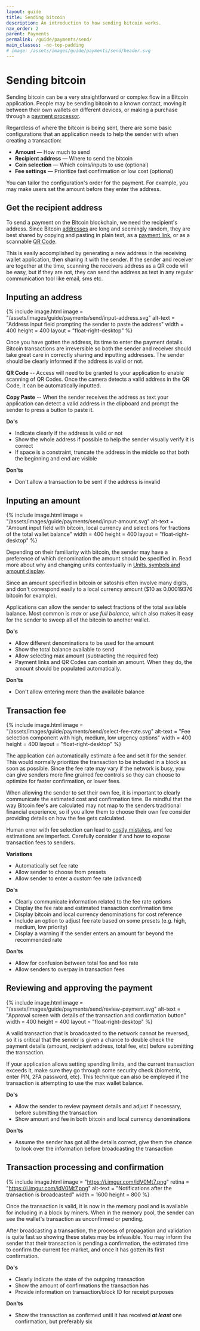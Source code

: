 ```yaml
---
layout: guide
title: Sending bitcoin
description: An introduction to how sending bitcoin works.
nav_order: 2
parent: Payments
permalink: /guide/payments/send/
main_classes: -no-top-padding
# image: /assets/images/guide/payments/send/header.svg
---
```


# Sending bitcoin

Sending bitcoin can be a very straightforward or complex flow in a Bitcoin application. People may be sending bitcoin to a known contact, moving it between their own wallets on different devices, or making a purchase through a [payment processor](https://bitcoin.design/guide/getting-started/software/#payment-processors).

Regardless of where the bitcoin is being sent, there are some basic configurations that an application needs to help the sender with when creating a transaction: 

- **Amount** — How much to send
- **Recipient address** — Where to send the bitcoin
- **Coin selection** — Which coins/inputs to use (optional)
- **Fee settings** — Prioritize fast confirmation or low cost (optional)

You can tailor the configuration's order for the payment. For example, you may make users set the amount before they enter the address.
            
## Get the recipient address
To send a payment on the Bitcoin blockchain, we need the recipient's address. Since Bitcoin [addresses](https://bitcoin.design/guide/glossary/#address) are long and seemingly random, they are best shared by copying and pasting in plain text, as a [payment link](https://bitcoin.design/guide/foundations/wallet-interoperability/#payment-links), or as a scannable [QR Code](https://bitcoin.design/guide/foundations/wallet-interoperability/#qr-codes).

This is easily accomplished by generating a new address in the receiving wallet application, then sharing it with the sender. If the sender and receiver are together at the time, scanning the receivers address as a QR code will be easy, but if they are not, they can send the address as text in any regular communication tool like email, sms etc.

## Inputing an address

<div class="center" markdown="1">
{% include image.html
   image = "/assets/images/guide/payments/send/input-address.svg"
   alt-text = "Address input field prompting the sender to paste the address"
   width = 400
   height = 400
   layout = "float-right-desktop"
%}

Once you have gotten the address, its time to enter the payment details. Bitcoin transactions are irreversible so both the sender and receiver should take great care in correctly sharing and inputting addresses. The sender should be clearly informed if the address is valid or not.

**QR Code** -- Access will need to be granted to your application to enable scanning of QR Codes. Once the camera detects a valid address in the QR Code, it can be automatically inputted.

**Copy Paste** -- When the sender receives the address as text your application can detect a valid address in the clipboard and prompt the sender to press a button to paste it.

</div>

**Do's**

- Indicate clearly if the address is valid or not
- Show the whole address if possible to help the sender visually verify it is correct
- If space is a constraint, truncate the address in the middle so that both the beginning and end are visible

**Don'ts**

- Don't allow a transaction to be sent if the address is invalid

## Inputing an amount

<div class="center" markdown="1">
{% include image.html
   image = "/assets/images/guide/payments/send/input-amount.svg"
   alt-text = "Amount input field with bitcoin, local currency and selections for fractions of the total wallet balance"
   width = 400
   height = 400
   layout = "float-right-desktop"
%}

Depending on their familiarity with bitcoin, the sender may have a preference of which denomination the amount should be specified in. Read more about why and changing units contextually in [Units, symbols and amount display](https://deploy-preview-63--sad-borg-390916.netlify.app/guide/payments/units-and-symbols/).

Since an amount specified in bitcoin or satoshis often involve many digits, and don't correspond easily to a local currency amount ($10 as 0.00019376 bitcoin for example).

Applications can allow the sender to select fractions of the total available balance. Most common is *max* or *use full balance*, which also makes it easy for the sender to sweep all of the bitcoin to another wallet.
</div>

**Do's**

- Allow different denominations to be used for the amount
- Show the total balance available to send
- Allow selecting max amount (subtracting the required fee)
- Payment links and QR Codes can contain an amount. When they do, the amount should be populated automatically.

**Don'ts**

- Don't allow entering more than the available balance


## Transaction fee

<div class="center" markdown="1">
{% include image.html
   image = "/assets/images/guide/payments/send/select-fee-rate.svg"
   alt-text = "Fee selection component with high, medium, low urgency options"
   width = 400
   height = 400
   layout = "float-right-desktop"
%}

The application can automatically estimate a fee and set it for the sender. This would normally prioritize the transaction to be included in a block as soon as possible. Since the fee rate may vary if the network is busy, you can give senders more fine grained fee controls so they can choose to optimize for faster confirmation, or lower fees.

When allowing the sender to set their own fee, it is important to clearly communicate the estimated cost and confirmation time. Be mindful that the way Bitcoin fee's are calculated may not map to the senders traditional financial experience, so if you allow them to choose their own fee consider providing details on how the fee gets calculated.

Human error with fee selection can lead to [costly mistakes](https://www.coindesk.com/dumb-mistakes-costly-bitcoin-losses), and fee estimations are imperfect. Carefully consider if and how to expose transaction fees to senders.
</div>

**Variations**
- Automatically set fee rate
- Allow sender to choose from presets
- Allow sender to enter a custom fee rate (advanced)

**Do's**

- Clearly communicate information related to the fee rate options
- Display the fee rate and estimated transaction confirmation time
- Display bitcoin and local currency denominations for cost reference
- Include an option to adjust fee rate based on some presets (e.g. high, medium, low priority)
- Display a warning if the sender enters an amount far beyond the recommended rate

**Don'ts**

- Allow for confusion between total fee and fee rate
- Allow senders to overpay in transaction fees

## Reviewing and approving the payment

<div class="center" markdown="1">
{% include image.html
   image = "/assets/images/guide/payments/send/review-payment.svg"
   alt-text = "Approval screen with details of the transaction and confirmation button"
   width = 400
   height = 400
   layout = "float-right-desktop"
%}

A valid transaction that is broadcasted to the network cannot be reversed, so it is critical that the sender is given a chance to double check the payment details (amount, recipient address, total fee, etc) before submitting the transaction.

If your application allows setting spending limits, and the current transaction exceeds it, make sure they go through some security check (biometric, enter PIN, 2FA password, etc). This technique can also be employed if the transaction is attempting to use the max wallet balance. 
</div>

**Do's**

- Allow the sender to review payment details and adjust if necessary, before submitting the transaction
- Show amount and fee in both bitcoin and local currency denominations

**Don'ts**

- Assume the sender has got all the details correct, give them the chance to look over the information before broadcasting the transaction

## Transaction processing and confirmation

{% include image.html
   image = "https://i.imgur.com/idV0Mt7.png"
   retina = "https://i.imgur.com/idV0Mt7.png"
   alt-text = "Notifications after the transaction is broadcasted"
   width = 1600
   height = 800
%}

Once the transaction is valid, it is now in the memory pool and is available for including in a block by miners. When in the memory pool, the sender can see the wallet's transaction as unconfirmed or pending.

After broadcasting a transaction, the process of propagation and validation is quite fast so showing these states may be infeasible. You may inform the sender that their transaction is pending a confirmation, the estimated time to confirm the current fee market, and once it has gotten its first confirmation.

**Do's**
- Clearly indicate the state of the outgoing transaction
- Show the amount of confirmations the transaction has
- Provide information on transaction/block ID for receipt purposes

**Don'ts**
- Show the transaction as confirmed until it has received ***at least*** one confirmation, but preferably six